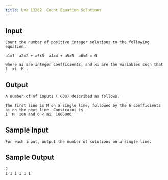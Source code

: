 ```yaml
---
title: Uva 13262  Count Equation Solutions
---
```



## Input

```
Count the number of positive integer solutions to the following equation:

a1x1  a2x2 + a3x3  a4x4 + a5x5  a6x6 = 0

where ai are integer coefficients, and xi are the variables such that 1  xi  M .
```

## Output

```
A number of of inputs ( 600) described as follows.

The first line is M on a single line, followed by the 6 coefficients ai on the next line. Constraint is
1  M  100 and 0 < ai  1000000.

```

## Sample Input

```
For each input, output the number of solutions on a single line.

```

## Sample Output

```
2
1 1 1 1 1 1

```
